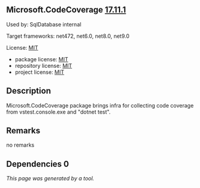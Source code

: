 Microsoft.CodeCoverage [17.11.1](https://www.nuget.org/packages/Microsoft.CodeCoverage/17.11.1)
--------------------

Used by: SqlDatabase internal

Target frameworks: net472, net6.0, net8.0, net9.0

License: [MIT](../../../../licenses/mit) 

- package license: [MIT](https://licenses.nuget.org/MIT) 
- repository license: [MIT](https://github.com/microsoft/vstest) 
- project license: [MIT](https://github.com/microsoft/vstest) 

Description
-----------
Microsoft.CodeCoverage package brings infra for collecting code coverage from vstest.console.exe and "dotnet test".

Remarks
-----------
no remarks


Dependencies 0
-----------


*This page was generated by a tool.*